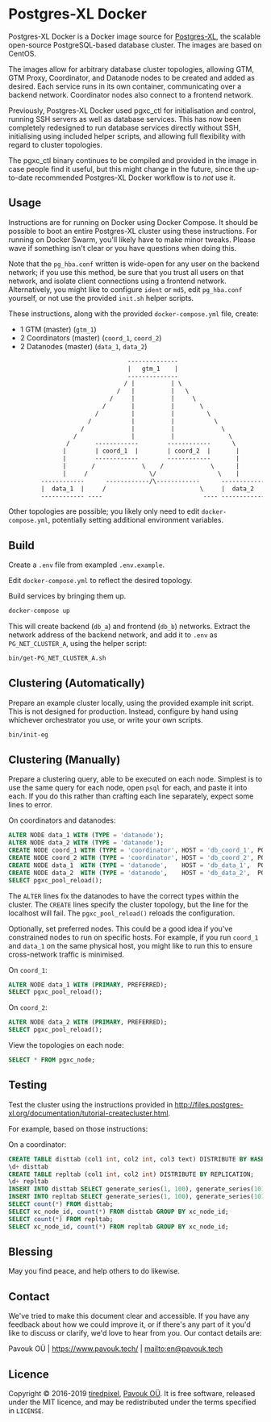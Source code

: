 # Postgres-XL Docker

Postgres-XL Docker is a Docker image source for
[Postgres-XL](http://www.postgres-xl.org/), the scalable open-source
PostgreSQL-based database cluster. The images are based on CentOS.

The images allow for arbitrary database cluster topologies, allowing GTM,
GTM Proxy, Coordinator, and Datanode nodes to be created and added as desired.
Each service runs in its own container, communicating over a backend network.
Coordinator nodes also connect to a frontend network.

Previously, Postgres-XL Docker used pgxc_ctl for initialisation and control,
running SSH servers as well as database services. This has now been completely
redesigned to run database services directly without SSH, initialising using
included helper scripts, and allowing full flexibility with regard to cluster
topologies.

The pgxc_ctl binary continues to be compiled and provided in the image in case
people find it useful, but this might change in the future, since the up-to-date
recommended Postgres-XL Docker workflow is to *not* use it.


## Usage

Instructions are for running on Docker using Docker Compose. It should be
possible to boot an entire Postgres-XL cluster using these instructions. For
running on Docker Swarm, you'll likely have to make minor tweaks. Please wave if
something isn't clear or you have questions when doing this.

Note that the `pg_hba.conf` written is wide-open for any user on the backend
network; if you use this method, be sure that you trust all users on that
network, and isolate client connections using a frontend network. Alternatively,
you might like to configure `ident` or `md5`, edit `pg_hba.conf` yourself, or
not use the provided `init.sh` helper scripts.

These instructions, along with the provided `docker-compose.yml` file, create:

- 1 GTM          (master) (`gtm_1`)
- 2 Coordinators (master) (`coord_1`, `coord_2`)
- 2 Datanodes    (master) (`data_1`,  `data_2`)

```txt
                                 --------------
                                 |   gtm_1    |
                                 --------------
                                / |          | \
                              /   |          |   \
                            /     |          |     \
                          /       |          |       \
                        /         |          |         \
                      /           |          |           \
                    /             |          |             \
                  /               |          |               \
                /       ------------        ------------      \
               |        | coord_1  |        | coord_2  |       |
               |        ------------        ------------       |
               |       /             \    /             \      |
               |     /                 \/                 \    |
         ------------      ------------/\------------      ------------
         |  data_1  |     /                          \     |  data_2  |
         ------------ ----                            ---- ------------
```

Other topologies are possible; you likely only need to edit
`docker-compose.yml`, potentially setting additional environment variables.


## Build

Create a `.env` file from exampled `.env.example`.

Edit `docker-compose.yml` to reflect the desired topology.

Build services by bringing them up.

```sh
docker-compose up
```

This will create backend (`db_a`) and frontend (`db_b`) networks.
Extract the network address of the backend network, and add it to `.env` as
`PG_NET_CLUSTER_A`, using the helper script:

```sh
bin/get-PG_NET_CLUSTER_A.sh
```


## Clustering (Automatically)

Prepare an example cluster locally, using the provided example init script.
This is not designed for production. Instead, configure by hand using whichever
orchestrator you use, or write your own scripts.

```sh
bin/init-eg
```


## Clustering (Manually)

Prepare a clustering query, able to be executed on each node. Simplest is to use
the same query for each node, open `psql` for each, and paste it into each. If
you do this rather than crafting each line separately, expect some lines to
error.

On coordinators and datanodes:

```sql
ALTER NODE data_1 WITH (TYPE = 'datanode');
ALTER NODE data_2 WITH (TYPE = 'datanode');
CREATE NODE coord_1 WITH (TYPE = 'coordinator', HOST = 'db_coord_1', PORT = 5432);
CREATE NODE coord_2 WITH (TYPE = 'coordinator', HOST = 'db_coord_2', PORT = 5432);
CREATE NODE data_1  WITH (TYPE = 'datanode',    HOST = 'db_data_1',  PORT = 5432);
CREATE NODE data_2  WITH (TYPE = 'datanode',    HOST = 'db_data_2',  PORT = 5432);
SELECT pgxc_pool_reload();
```

The `ALTER` lines fix the datanodes to have the correct types within the
cluster. The `CREATE` lines specify the cluster topology, but the line for the
localhost will fail. The `pgxc_pool_reload()` reloads the configuration.

Optionally, set preferred nodes. This could be a good idea if you've constrained
nodes to run on specific hosts. For example, if you run `coord_1` and `data_1`
on the same physical host, you might like to run this to ensure cross-network
traffic is minimised.

On `coord_1`:

```sql
ALTER NODE data_1 WITH (PRIMARY, PREFERRED);
SELECT pgxc_pool_reload();
```

On `coord_2`:
```sql
ALTER NODE data_2 WITH (PRIMARY, PREFERRED);
SELECT pgxc_pool_reload();
```

View the topologies on each node:

```sql
SELECT * FROM pgxc_node;
```


## Testing

Test the cluster using the instructions provided in
<http://files.postgres-xl.org/documentation/tutorial-createcluster.html>.

For example, based on those instructions:

On a coordinator:

```sql
CREATE TABLE disttab (col1 int, col2 int, col3 text) DISTRIBUTE BY HASH(col1);
\d+ disttab
CREATE TABLE repltab (col1 int, col2 int) DISTRIBUTE BY REPLICATION;
\d+ repltab
INSERT INTO disttab SELECT generate_series(1, 100), generate_series(101, 200), 'foo';
INSERT INTO repltab SELECT generate_series(1, 100), generate_series(101, 200);
SELECT count(*) FROM disttab;
SELECT xc_node_id, count(*) FROM disttab GROUP BY xc_node_id;
SELECT count(*) FROM repltab;
SELECT xc_node_id, count(*) FROM repltab GROUP BY xc_node_id;
```


## Blessing

May you find peace, and help others to do likewise.


## Contact

We've tried to make this document clear and accessible. If you have any feedback
about how we could improve it, or if there's any part of it you'd like to
discuss or clarify, we'd love to hear from you. Our contact details are:

Pavouk OÜ | <https://www.pavouk.tech/> | <mailto:en@pavouk.tech>


## Licence

Copyright © 2016-2019 [tiredpixel](https://www.tiredpixel.com/),
[Pavouk OÜ](https://www.pavouk.tech/).
It is free software, released under the MIT licence, and may be redistributed
under the terms specified in `LICENSE`.
